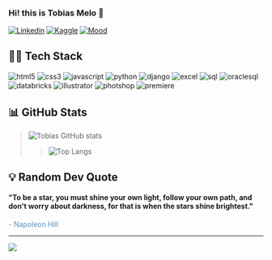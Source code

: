 ### Hi! this is Tobias Melo 🤙

[![Linkedin](https://img.shields.io/badge/LinkedIn-0077B5?style=for-the-badge&logo=linkedin&logoColor=white)](https://www.linkedin.com/in/tobias-melow/)
[![Kaggle](https://img.shields.io/badge/Kaggle-20BEFF?style=for-the-badge&logo=Kaggle&logoColor=white)](https://www.kaggle.com/tobiasmelo)
[![Mood](https://img.shields.io/badge/Steam-000000?style=for-the-badge&logo=steam&logoColor=white)](https://steamcommunity.com/profiles/76561198447721093/)

## 👨‍💻 Tech Stack
<div style="display: inline_block">
<img align="center" alt="html5" src="https://img.shields.io/badge/HTML5-E34F26?style=for-the-badge&logo=html5&logoColor=white">
<img align="center" alt="css3" src="https://img.shields.io/badge/CSS3-1572B6?style=for-the-badge&logo=css3&logoColor=white">
<img align="center" alt="javascript" src="https://img.shields.io/badge/JavaScript-F7DF1E?style=for-the-badge&logo=javascript&logoColor=black">
<img align="center" alt="python" src="https://img.shields.io/badge/Python-14354C?style=for-the-badge&logo=python&logoColor=white">
<img align="center" alt="django" src="https://img.shields.io/badge/Django-092E20?style=for-the-badge&logo=django&logoColor=white">
<img align="center" alt="excel" src="https://img.shields.io/badge/Microsoft_Excel-217346?style=for-the-badge&logo=microsoft-excel&logoColor=white">
<img align="center" alt="sql" src="https://img.shields.io/badge/Microsoft_SQL_Server-CC2927?style=for-the-badge&logo=microsoft-sql-server&logoColor=white">
<img align="center" alt="oraclesql" src="https://img.shields.io/badge/Oracle-F80000?style=for-the-badge&logo=oracle&logoColor=black">
<img align="center" alt="databricks" src="https://img.shields.io/badge/Databricks-FF3621?style=for-the-badge&logo=Databricks&logoColor=white">
<img align="center" alt="illustrator" src="https://img.shields.io/badge/Adobe%20Illustrator-FF9A00?style=for-the-badge&logo=adobe%20illustrator&logoColor=white">
<img align="center" alt="photshop" src="https://img.shields.io/badge/Adobe%20Photoshop-31A8FF?style=for-the-badge&logo=Adobe%20Photoshop&logoColor=black">
<img align="center" alt="premiere" src="https://img.shields.io/badge/Adobe%20Premiere%20Pro-9999FF?style=for-the-badge&logo=Adobe%20Premiere%20Pro&logoColor=white">

</div>

## 📊 GitHub Stats


> ![Tobias GitHub stats](https://github-readme-stats.vercel.app/api?username=tobias-melo&show_icons=true&theme=dark)
>>![Top Langs](https://github-readme-stats.vercel.app/api/top-langs/?username=tobias-melo&theme=dark&layout=donut)


## 💡 Random Dev Quote

<h4>"To be a star, you must shine your own light, follow your own path, and don't worry about darkness, for that is when the stars shine brightest."</h4><span style="color: #5B8FB9;"> - Napoleon Hill</span>

---

[![](https://visitcount.itsvg.in/api?id=tobias-melo&icon=0&color=0)](https://visitcount.itsvg.in)

